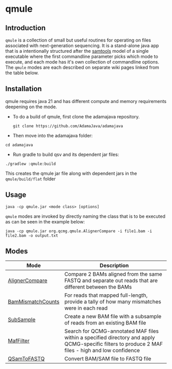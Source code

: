 # qmule

## Introduction

`qmule` is a collection of small but useful routines for operating on files
associated with next-generation sequencing.  It is a stand-alone java app 
that is a intentionally structured after the [samtools](http://samtools.sourceforge.net) 
model of a single executable where the first commandline parameter picks
which mode to execute, and each mode has it's own collection of commandline
options.  The `qmule` modes are each described on separate wiki pages linked
from the table below.

## Installation

qmule requires java 21 and has different compute and memory requirements deepening on the mode.

* To do a build of qmule, first clone the adamajava repository.
  ~~~~{.text}
  git clone https://github.com/AdamaJava/adamajava
  ~~~~

*  Then move into the adamajava folder:
  ~~~~{.text}
  cd adamajava
  ~~~~

*  Run gradle to build qsv and its dependent jar files:
  ~~~~{.text}
  ./gradlew :qmule:build
  ~~~~
  This creates the qmule jar file along with dependent jars in the `qmule/build/flat` folder

## Usage

~~~~{.text}
java -cp qmule.jar <mode class> [options]
~~~~

`qmule` modes are invoked by directly naming the class that is to be
executed as can be seen in the example below:

~~~~{.text}
java -cp qmule.jar org.qcmg.qmule.AlignerCompare -i file1.bam -i file2.bam -o output.txt
~~~~

## Modes

Mode             | Description
---------------- | ---------------------------
[AlignerCompare](qmule_aligner_compare_mode.md) | Compare 2 BAMs aligned from the same FASTQ and separate out reads that are different between the BAMs
[BamMismatchCounts](qmule_bam_mismatch_counts_mode.md) | For reads that mapped full-length, provide a tally of how many mismatches were in each read
[SubSample](qmule_subsample_mode.md) | Create a new BAM file with a subsample of reads from an existing BAM file 
[MafFilter](qmule_maf_filter_mode.md) | Search for QCMG-annotated MAF files within a specified directory and apply QCMG-specific filters to produce 2 MAF files - high and low confidence
[QSamToFASTQ](qmule_sam2fastq_mode.md) | Convert BAM/SAM file to FASTQ file



